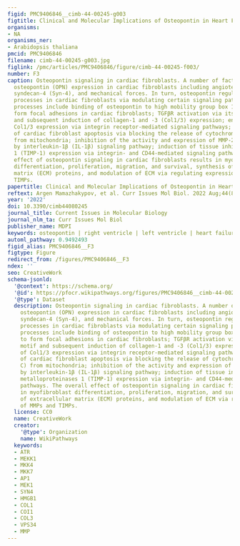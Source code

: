 ```yaml
---
figid: PMC9406846__cimb-44-00245-g003
figtitle: Clinical and Molecular Implications of Osteopontin in Heart Failure
organisms:
- NA
organisms_ner:
- Arabidopsis thaliana
pmcid: PMC9406846
filename: cimb-44-00245-g003.jpg
figlink: /pmc/articles/PMC9406846/figure/cimb-44-00245-f003/
number: F3
caption: Osteopontin signaling in cardiac fibroblasts. A number of factors induce
  osteopontin (OPN) expression in cardiac fibroblasts including angiotensin-II (Ang-II),
  syndecan-4 (Syn-4), and mechanical forces. In turn, osteopontin regulates several
  processes in cardiac fibroblasts via modulating certain signaling pathways. These
  processes include binding of osteopontin to high mobility group box 1 (HMGB1) to
  form focal adhesions in cardiac fibroblasts; TGFβR activation via its SVVYGLR motif
  and subsequent induction of collagen-1 and -3 (Col1/3) expression; enhancement of
  Col1/3 expression via integrin receptor-mediated signaling pathways; inhibition
  of cardiac fibroblast apoptosis via blocking the release of cytochrome C (Cyt C)
  from mitochondria; inhibition of the activity and expression of MMP-2/9 induced
  by interleukin-1β (IL-1β) signaling pathway; induction of tissue inhibitor of metalloproteinases
  1 (TIMP-1) expression via integrin- and CD44-mediated signaling pathways. The overall
  effect of osteopontin signaling in cardiac fibroblasts results in myofibroblast
  differentiation, proliferation, migration, and survival, synthesis of extracellular
  matrix (ECM) proteins, and modulation of ECM via regulating expression of MMPs and
  TIMPs.
papertitle: Clinical and Molecular Implications of Osteopontin in Heart Failure.
reftext: Argen Mamazhakypov, et al. Curr Issues Mol Biol. 2022 Aug;44(8):3573-3597.
year: '2022'
doi: 10.3390/cimb44080245
journal_title: Current Issues in Molecular Biology
journal_nlm_ta: Curr Issues Mol Biol
publisher_name: MDPI
keywords: osteopontin | right ventricle | left ventricle | heart failure
automl_pathway: 0.9492493
figid_alias: PMC9406846__F3
figtype: Figure
redirect_from: /figures/PMC9406846__F3
ndex: ''
seo: CreativeWork
schema-jsonld:
  '@context': https://schema.org/
  '@id': https://pfocr.wikipathways.org/figures/PMC9406846__cimb-44-00245-g003.html
  '@type': Dataset
  description: Osteopontin signaling in cardiac fibroblasts. A number of factors induce
    osteopontin (OPN) expression in cardiac fibroblasts including angiotensin-II (Ang-II),
    syndecan-4 (Syn-4), and mechanical forces. In turn, osteopontin regulates several
    processes in cardiac fibroblasts via modulating certain signaling pathways. These
    processes include binding of osteopontin to high mobility group box 1 (HMGB1)
    to form focal adhesions in cardiac fibroblasts; TGFβR activation via its SVVYGLR
    motif and subsequent induction of collagen-1 and -3 (Col1/3) expression; enhancement
    of Col1/3 expression via integrin receptor-mediated signaling pathways; inhibition
    of cardiac fibroblast apoptosis via blocking the release of cytochrome C (Cyt
    C) from mitochondria; inhibition of the activity and expression of MMP-2/9 induced
    by interleukin-1β (IL-1β) signaling pathway; induction of tissue inhibitor of
    metalloproteinases 1 (TIMP-1) expression via integrin- and CD44-mediated signaling
    pathways. The overall effect of osteopontin signaling in cardiac fibroblasts results
    in myofibroblast differentiation, proliferation, migration, and survival, synthesis
    of extracellular matrix (ECM) proteins, and modulation of ECM via regulating expression
    of MMPs and TIMPs.
  license: CC0
  name: CreativeWork
  creator:
    '@type': Organization
    name: WikiPathways
  keywords:
  - ATR
  - MEKK1
  - MKK4
  - MKK7
  - AP1
  - MEK1
  - SYN4
  - HMGB1
  - COL1
  - COI1
  - COL3
  - VPS34
  - MMP
---
```

